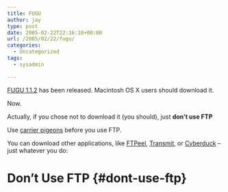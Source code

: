 ```yaml
---
title: FUGU
author: jay
type: post
date: 2005-02-22T22:16:18+00:00
url: /2005/02/22/fugu/
categories:
  - Uncategorized
tags:
  - sysadmin

---
```

[FUGU 1.1.2][1] has been released. Macintosh OS X users should download it.

Now.

Actually, if you chose not to download it (you should), just **don’t use FTP**

Use [carrier pigeons][2] before you use FTP.

You can download other applications, like [FTPeel][3], [Transmit][4], or [Cyberduck][5] &#8211; just whatever you do:

# Don’t Use FTP {#dont-use-ftp}

 [1]: //rsug.itd.umich.edu/software/fugu/"
 [2]: //www.ietf.org/rfc/rfc1149.txt?number=1149"
 [3]: //freshsqueeze.com/products/ftpeel/"
 [4]: //www.panic.com/transmit/"
 [5]: //cyberduck.ch/"